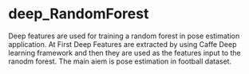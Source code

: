 

# deep_RandomForest
Deep features are used for training a random forest in pose estimation application.
At First Deep Features are extracted by using Caffe Deep learning framework and 
then they are used as the features input to the ranodm forest.
The main aiem is pose estimation in football dataset.

